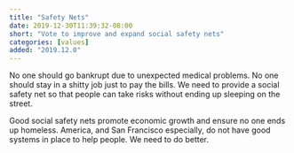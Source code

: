 ```yaml
---
title: "Safety Nets"
date: 2019-12-30T11:39:32-08:00
short: "Vote to improve and expand social safety nets"
categories: [values]
added: "2019.12.0"
---
```


No one should go bankrupt due to unexpected medical problems. No one should
stay in a shitty job just to pay the bills. We need to provide a social safety
net so that people can take risks without ending up sleeping on the street.

Good social safety nets promote economic growth and ensure no one ends up
homeless. America, and San Francisco especially, do not have good systems in
place to help people. We need to do better.
